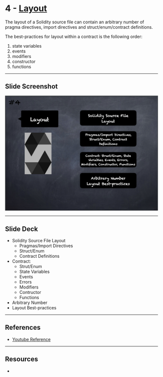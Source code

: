 # 4 - [Layout](Layout.md)
The layout of a Solidity source file can contain an arbitrary number of pragma directives, import directives and struct/enum/contract definitions. 

The best-practices for layout within a contract is the following order: 
1. state variables
2. events
3. modifiers
4. constructor
5. functions

___
## Slide Screenshot
![004.png](../images/solidity101/004.png)
___
## Slide Deck
- Solidity Source File Layout
	- Pragmas/Import Directives
	- Struct/Enum
	- Contract Definitions
- Contract: 
	- Strut/Enum
	- State Variables
	- Events
	- Errors
	- Modifiers
	- Contructor
	- Functions
- Arbitrary Number
- Layout Best-practices


___
## References
- [Youtube Reference](https://youtu.be/5eLqFac5Tkg?t=346)

___
## Resources
- 
